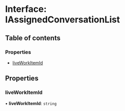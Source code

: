# Interface: IAssignedConversationList

## Table of contents

### Properties

-   [liveWorkItemId](IAssignedConversationList.md#liveworkitemid)

## Properties

### liveWorkItemId

• **liveWorkItemId**: `string`


